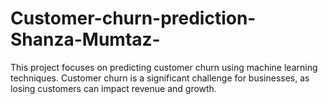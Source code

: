 # Customer-churn-prediction-Shanza-Mumtaz-
This project focuses on predicting customer churn using machine learning techniques. Customer churn is a significant challenge for businesses, as losing customers can impact revenue and growth. 

